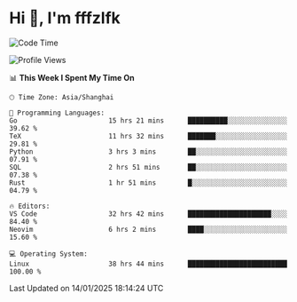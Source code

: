 # Hi 👋, I'm fffzlfk

<!--START_SECTION:waka-->
![Code Time](http://img.shields.io/badge/Code%20Time-1%2C143%20hrs%2021%20mins-blue)

![Profile Views](http://img.shields.io/badge/Profile%20Views-0-blue)

📊 **This Week I Spent My Time On** 

```text
🕑︎ Time Zone: Asia/Shanghai

💬 Programming Languages: 
Go                       15 hrs 21 mins      ██████████░░░░░░░░░░░░░░░   39.62 % 
TeX                      11 hrs 32 mins      ███████░░░░░░░░░░░░░░░░░░   29.81 % 
Python                   3 hrs 3 mins        ██░░░░░░░░░░░░░░░░░░░░░░░   07.91 % 
SQL                      2 hrs 51 mins       ██░░░░░░░░░░░░░░░░░░░░░░░   07.38 % 
Rust                     1 hr 51 mins        █░░░░░░░░░░░░░░░░░░░░░░░░   04.79 % 

🔥 Editors: 
VS Code                  32 hrs 42 mins      █████████████████████░░░░   84.40 % 
Neovim                   6 hrs 2 mins        ████░░░░░░░░░░░░░░░░░░░░░   15.60 % 

💻 Operating System: 
Linux                    38 hrs 44 mins      █████████████████████████   100.00 % 
```


 Last Updated on 14/01/2025 18:14:24 UTC
<!--END_SECTION:waka-->
